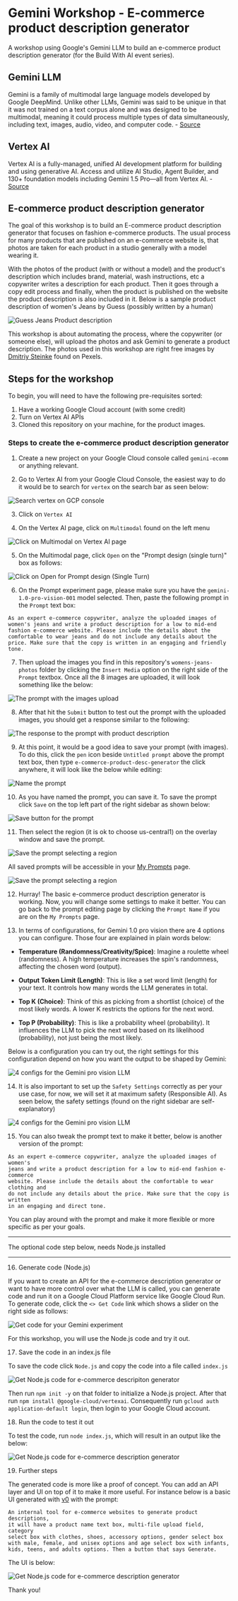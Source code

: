# Gemini Workshop - E-commerce product description generator

A workshop using Google's Gemini LLM to build an e-commerce product description generator (for the Build With AI event series).

## Gemini LLM

Gemini is a family of multimodal large language models developed by Google DeepMind. Unlike other LLMs, Gemini was said to be unique in that it was not trained on a text corpus alone and was designed to be multimodal, meaning it could process multiple types of data simultaneously, including text, images, audio, video, and computer code. - [Source](https://en.wikipedia.org/wiki/Gemini_(language_model))

## Vertex AI

Vertex AI is a fully-managed, unified AI development platform for building and using generative AI. Access and utilize AI Studio, Agent Builder, and 130+ foundation models including Gemini 1.5 Pro—all from Vertex AI. - [Source](https://cloud.google.com/vertex-ai?hl=en)

## E-commerce product description generator

The goal of this workshop is to build an E-commerce product description generator that focuses on fashion e-commerce products. The usual process for many products that are published on an e-commerce website is, that photos are taken for each product in a studio generally with a model wearing it.

With the photos of the product (with or without a model) and the product's description which includes brand, material, wash instructions, etc a copywriter writes a description for each product. Then it goes through a copy edit process and finally, when the product is published on the website the product description is also included in it. Below is a sample product description of women's Jeans by Guess (possibly written by a human)

![Guess Jeans Product description](./images/00sample-prod-desc.jpg)

This workshop is about automating the process, where the copywriter (or someone else), will upload the photos and ask Gemini to generate a product description. The photos used in this workshop are right free images by [Dmitriy Steinke](https://www.pexels.com/photo/model-in-a-white-t-shirt-and-jeans-17542870/) found on Pexels.

## Steps for the workshop

To begin, you will need to have the following pre-requisites sorted:

1. Have a working Google Cloud account (with some credit)
1. Turn on Vertex AI APIs
1. Cloned this repository on your machine, for the product images.


### Steps to create the e-commerce product description generator

1. Create a new project on your Google Cloud console called `gemini-ecomm` or anything relevant.

2. Go to Vertex AI from your Google Cloud Console, the easiest way to do it would be to search for `vertex` on the search bar as seen below:

![Search vertex on GCP console](./images/01seach-vertex-on-gcp.jpg)

 3. Click on `Vertex AI`

 4. On the Vertex AI page, click on `Multimodal` found on the left menu

![Click on Multimodal on Vertex AI page](./images/02multimodal.jpg)

 5. On the Multimodal page, click `Open` on the "Prompt design (single turn)" box as follows:

![Click on Open for Prompt design (Single Turn)](./images/03single-turn.jpg)

6. On the Prompt experiment page, please make sure you have the `gemini-1.0-pro-vision-001` model selected. Then, paste the following prompt in the `Prompt` text box:

```text
As an expert e-commerce copywriter, analyze the uploaded images of
women's jeans and write a product description for a low to mid-end 
fashion e-commerce website. Please include the details about the 
comfortable to wear jeans and do not include any details about the 
price. Make sure that the copy is written in an engaging and friendly tone.
```

7. Then upload the images you find in this repository's `womens-jeans-photos` folder by clicking the `Insert Media` option on the right side of the `Prompt` textbox. Once all the 8 images are uploaded, it will look something like the below:

![The prompt with the images upload](./images/04prompt-ready.jpg)

8. After that hit the `Submit` button to test out the prompt with the uploaded images, you should get a response similar to the following:

 ![The response to the prompt with product description](./images/05prompt-response.jpg)

9. At this point, it would be a good idea to save your prompt (with images). To do this, click the `pen` icon beside `Untitled prompt` above the prompt text box, then type `e-commerce-product-desc-generator` the click anywhere, it will look like the below while editing:

![Name the prompt](./images/06name-prompt.jpg)

10. As you have named the prompt, you can save it. To save the prompt click `Save` on the top left part of the right sidebar as shown below:

![Save button for the prompt](./images/07save-button.jpg)

11. Then select the region (it is ok to choose us-central1) on the overlay window and save the prompt.

![Save the prompt selecting a region](./images/08save-prompt-region.jpg)

All saved prompts will be accessible in your [My Prompts](https://console.cloud.google.com/vertex-ai/generative/multimodal/my-prompts?hl=en-AU) page.

![Save the prompt selecting a region](./images/09my-prompts.jpg)

12. Hurray! The basic e-commerce product description generator is working. Now, you will change some settings to make it better. You can go back to the prompt editing page by clicking the `Prompt Name` if you are on the `My Prompts` page.

13. In terms of configurations, for Gemini 1.0 pro vision there are 4 options you can configure. Those four are explained in plain words below:

* **Temperature (Randomness/Creativity/Spice)**: Imagine a roulette wheel (randomness). A high temperature increases the spin's randomness, affecting the chosen word (output).

* **Output Token Limit (Length)**: This is like a set word limit (length) for your text. It controls how many words the LLM generates in total.

* **Top K (Choice)**: Think of this as picking from a shortlist (choice) of the most likely words. A lower K restricts the options for the next word.

* **Top P (Probability)**: This is like a probability wheel (probability). It influences the LLM to pick the next word based on its likelihood (probability), not just being the most likely.

Below is a configuration you can try out, the right settings for this configuration depend on how you want the output to be shaped by Gemini:

![4 configs for the Gemini pro vision LLM](./images/10gemini-configs.jpg)

14. It is also important to set up the `Safety Settings` correctly as per your use case, for now, we will set it at maximum safety (Responsible AI). As seen below, the safety settings (found on the right sidebar are self-explanatory)

![4 configs for the Gemini pro vision LLM](./images/11safety-settings.jpg)

15. You can also tweak the prompt text to make it better, below is another version of the prompt:

```
As an expert e-commerce copywriter, analyze the uploaded images of women's
jeans and write a product description for a low to mid-end fashion e-commerce
website. Please include the details about the comfortable to wear clothing and
do not include any details about the price. Make sure that the copy is written
in an engaging and direct tone. 
```

You can play around with the prompt and make it more flexible or more specific as per your goals.

---

The optional code step below, needs Node.js installed

---

16. Generate code (Node.js)

If you want to create an API for the e-commerce description generator or want to have more control over what the LLM is called, you can generate code and run it on a Google Cloud Platform service like Google Cloud Run. To generate code, click the `<> Get Code` link which shows a slider on the right side as follows:

![Get code for your Gemini experiment](./images/12get-code.jpg)

For this workshop, you will use the Node.js code and try it out.

17. Save the code in an index.js file

To save the code click `Node.js` and copy the code into a file called `index.js`

![Get Node.js code for e-commerce descripiton generator](./images/13copy-nodejs-code.jpg)

Then run `npm init -y` on that folder to initialize a Node.js project. After that run `npm install @google-cloud/vertexai`.  Consequently run `gcloud auth application-default login`, then login to your Google Cloud account.

18. Run the code to test it out

To test the code, run `node index.js`, which will result in an output like the below:

![Get Node.js code for e-commerce description generator](./images/14nodejs-output.jpg)

19. Further steps

The generated code is more like a proof of concept. You can add an API layer and UI on top of it to make it more useful. For instance below is a basic UI generated with [v0](https://v0.dev/r/iP3BVQiLBa5) with the prompt:

```
An internal tool for e-commerce websites to generate product descriptions,
it will have a product name text box, multi-file upload field, category
select box with clothes, shoes, accessory options, gender select box
with male, female, and unisex options and age select box with infants,
kids, teens, and adults options. Then a button that says Generate.
```

The UI is below:

![Get Node.js code for e-commerce description generator](./images/15simple-ui.jpg)

Thank you!
